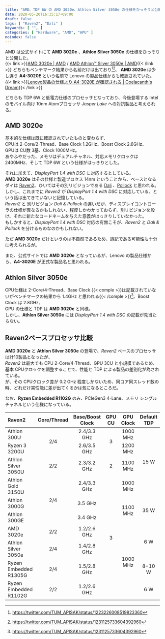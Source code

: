 ```yaml
---
title: "AMD、TDP 6W の AMD 3020e、Athlon Silver 3050e の仕様をひっそりと公開"
date: 2020-05-20T16:35:17+09:00
draft: false
tags: [ "Raven2", "Dali" ]
keywords: [ "", ]
categories: [ "Hardware", "AMD", "APU" ]
noindex: false
---
```


AMD は公式サイトにて **AMD 3020e** 、**Athlon Silver 3050e** の仕様をひっそりと公開した。  
{{< link >}}[AMD 3020e | AMD](https://www.amd.com/en/products/apu/amd-3020e) / [AMD Athlon™ Silver 3050e | AMD](https://www.amd.com/en/product/9896){{< /link >}}
どちらもベンチマーク結果から名前だけは出ており[^1][^2]、 **AMD 3020e** は少し違う **A4-3020E** という名前で Lenovo の製品仕様からも確認されていた。  
{{< link >}}[Lenovo製品の仕様より A4-3020E が確認される | Coelacanth's Dream](/posts/2020/03/04/amd-athlon-3020e/){{< /link >}}

[^1]: <https://twitter.com/TUM_APISAK/status/1223226008519823360>
[^2]: <https://twitter.com/TUM_APISAK/status/1231125733604392960>

どちらも TDP 6W と低電力仕様のプロセッサとなっており、今後登場する Intel のモバイル向け 10nm Atomプロセッサ *Jasper Lake* への対抗製品と考えられる。  

## AMD 3020e
基本的な仕様は既に確認されていたものと変わらず、  
CPUは 2-Core/2-Thread、Base Clock 1.2GHz、Boost Clock 2.6GHz、  
GPUは CU数 3基、Clock 1000MHz。  
あやふやだった、メモリはデュアルチャネル、対応メモリクロックは 2400MHz、そして TDP 6W という仕様がはっきりとした。  

それに加えて、*DisplayPort 1.4 with DSC* に対応するとしている。  
**AMD 3020e** はその仕様と製造プロセス 14nm ということから、ベースとなるダイは [Raven2](/tags/raven2)、ひいてはその別リビジョンである [Dali](/tags/dali) 、[Pollock](/tags/pollock) と思われる。  
しかし、これまでに *Raven2* が *DisplayPort 1.4 with DSC* に対応している、という話は出てきていないと記憶している。  
*Raven2* と 別リビジョン *Dali & Pollock* の違いだが、ディスプレイコントローラの仕様が異なるかもしれない、程度しかわかっておらず、別リビジョンを設け、それに新たなコードネームを与えた意義がはっきりしていなかった。  
もしかすると、*DisplayPort 1.4 with DSC* 対応の有無こそが、*Raven2* と *Dali & Pollock* を分けるものなのかもしれない。  

ただ **AMD 3020e** だけというのは不自然であるため、誤記である可能性も十分に考えられるが。  

また、公式サイトでは **AMD 3020e** となっているが、Lenovo の製品仕様から、**A4-3020E** が正式な製品名と思われる。  

## Athlon Silver 3050e
CPU仕様は 2-Core/4-Thread、Base Clock {{< comple >}}は記載されていないがベンチマークの結果から 1.4GHz と思われる{{< /comple >}}[^2]、Boost Clock は 2.8GHz、  
GPU の仕様と TDP は **AMD 3020e** と同様。  
しかし、**Athlon Silver 3050e** には *DisplayPort 1.4 with DSC* の記載が見当たらない。  

## Raven2ベースプロセッサ比較
**AMD 3020e** と **Athlon Silver 3050e** の登場で、*Raven2* ベースのプロセッサは計10製品となったが、  
*Raven2* は最大でも CPU 2-Core/4-Thread、GPU 3CU と小規模であるため、基本 CPUクロックを調整することで、性能と TDP による製品の差別化が為されている。  
が、その CPUクロック差が 0.2 GHz 程度しかないため、同コア同スレッド数の時、どれだけ実性能に差が出てくるかは気になるところだ。  

なお、**Ryzen Embedded R1102G** のみ、PCIeGen3 4-Lane、メモリ シングルチャネルという仕様になっている。  


<!--
| Raven2 | Core/Thread | Base/Boost Clock | GPU CU | GPU Clock | Default TDP |
| :-- | :--: | :--: | :--: | :--: | :--: |
| Athlon 300U | 2/4 | 2.4/3.3 GHz | 3 | 1000 MHz | 15 W |
| Ryzen 3 3200U | 2/4 | 2.6/3.5 GHz | 3 | 1200 MHz | 15 W |
| Athlon 3000G | 2/4 | 3.5 GHz | 3 | 1100 MHz | 35 W |
| Athlon 300GE | 2/4 | 3.4 GHz | 3 | 1100 MHz | 35 W |
| AMD 3020e | 2/2 | 1.2/2.6 GHz | 3 | 1000 MHz | 6 W |
| Athlon Silver 3050e | 2/4 | 1.4/2.8 GHz | 3 | 1000 MHz | 6 W |
| Athlon Silver 3050U | 2/2 | 2.3/3.2 GHz | 2 | 1100 MHz | 15 W |
| Athlon Gold 3150U | 2/4 | 2.4/3.3 GHz | 3 | 1000 MHz | 15 W |
-->

<table>
<thead>
<tr>
<th align="left">Raven2</th>
<th align="center">Core/Thread</th>
<th align="center">Base/Boost Clock</th>
<th align="center">GPU CU</th>
<th align="center">GPU Clock</th>
<th align="center">Default TDP</th>
</tr>
</thead>

<tbody>
<tr>
<td align="left">Athlon 300U</td>
<td align="center" rowspan="2">2/4</td>
<td align="center">2.4/3.3 GHz</td>
<td align="center" rowspan="2">3</td>
<td align="center">1000 MHz</td>
<td align="center" rowspan="4">15 W</td>
</tr>

<tr>
<td align="left">Ryzen 3 3200U</td>
<td align="center">2.6/3.5 GHz</td>
<td align="center">1200 MHz</td>
</tr>

<tr>
<td align="left">Athlon Silver 3050U</td>
<td align="center">2/2</td>
<td align="center">2.3/3.2 GHz</td>
<td align="center">2</td>
<td align="center">1100 MHz</td>
</tr>

<tr>
<td align="left">Athlon Gold 3150U</td>
<td align="center" rowspan="3">2/4</td>
<td align="center">2.4/3.3 GHz</td>
<td align="center" rowspan="7">3</td>
<td align="center">1000 MHz</td>
</tr>

<tr>
<td align="left">Athlon 3000G</td>
<td align="center">3.5 GHz</td>
<td align="center" rowspan="2">1100 MHz</td>
<td align="center" rowspan="2">35 W</td>
</tr>

<tr>
<td align="left">Athlon 300GE</td>
<td align="center">3.4 GHz</td>
</tr>

<tr>
<td align="left">AMD 3020e</td>
<td align="center">2/2</td>
<td align="center">1.2/2.6 GHz</td>
<td align="center" rowspan="4">1000 MHz</td>
<td align="center" rowspan="2">6 W</td>
</tr>

<tr>
<td align="left">Athlon Silver 3050e</td>
<td align="center">2/4</td>
<td align="center">1.4/2.8 GHz</td>
</tr>

<tr>
<td align="left">Ryzen Embedded R1305G</td>
<td align="center">2/4</td>
<td align="center">1.5/2.8 GHz</td>
<td align="center">8-10 W</td>
</tr>

<tr>
<td align="left">Ryzen Embedded R1102G</td>
<td align="center">2/2</td>
<td align="center">1.2/2.6 GHz</td>
<td align="center">6 W</td>
</tr>

</tbody>
</table>
